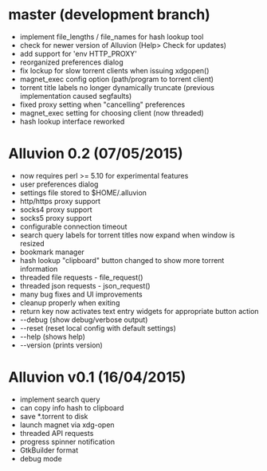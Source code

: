 # master (development branch)

* implement file_lengths / file_names for hash lookup tool
* check for newer version of Alluvion (Help> Check for updates)
* add support for 'env HTTP_PROXY'
* reorganized preferences dialog
* fix lockup for slow torrent clients when issuing xdgopen()
* magnet_exec config option (path/program to torrent client)
* torrent title labels no longer dynamically truncate 
  (previous implementation caused segfaults)
* fixed proxy setting when "cancelling" preferences
* magnet_exec setting for choosing client (now threaded)
* hash lookup interface reworked 

# Alluvion 0.2 (07/05/2015)

* now requires perl >= 5.10 for experimental features
* user preferences dialog
* settings file stored to $HOME/.alluvion
* http/https proxy support
* socks4 proxy support
* socks5 proxy support
* configurable connection timeout
* search query labels for torrent titles now expand when window is resized
* bookmark manager
* hash lookup "clipboard" button changed to show more torrent information
* threaded file requests - file_request()
* threaded json requests - json_request()
* many bug fixes and UI improvements
* cleanup properly when exiting
* return key now activates text entry widgets for appropriate button action
* --debug (show debug/verbose output)
* --reset (reset local config with default settings)
* --help (shows help)
* --version (prints version)


# Alluvion v0.1 (16/04/2015)

* implement search query
* can copy info hash to clipboard
* save *.torrent to disk
* launch magnet via xdg-open
* threaded API requests
* progress spinner notification
* GtkBuilder format
* debug mode
